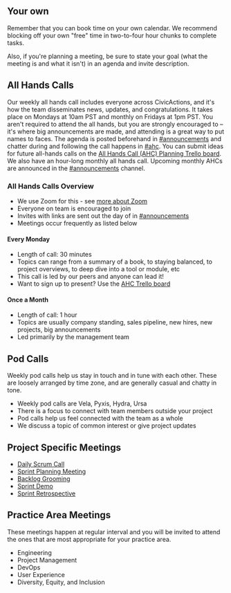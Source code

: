 ## Your own

Remember that you can book time on your own calendar. We recommend blocking off your own "free" time in two-to-four hour chunks to complete tasks.

Also, if you're planning a meeting, be sure to state your goal (what the meeting is and what it isn't) in an agenda and invite description.

## All Hands Calls

Our weekly all hands call includes everyone across CivicActions, and it's how the team disseminates news, updates, and congratulations. It takes place on Mondays at 10am PST and monthly on Fridays at 1pm PST. You aren't required to attend the all hands, but you are strongly encouraged to – it's where big announcements are made, and attending is a great way to put names to faces. The agenda is posted beforehand in [#announcements](https://civicactions.slack.com/messages/announcements) and chatter during and following the call happens in [#ahc](https://civicactions.slack.com/messages/ahc). You can submit ideas for future all-hands calls on the [All Hands Call (AHC) Planning Trello board](https://trello.com/b/Yj3XOSWD/all-hands-call-ahc-planning).
We also have an hour-long monthly all hands call. Upcoming monthly AHCs are announced in the [#announcements](https://civicactions.slack.com/messages/announcements) channel.

### All Hands Calls Overview

* We use Zoom for this - see [more about Zoom](../../04-how-we-work/tools/zoom.md)
* Everyone on team is encouraged to join
* Invites with links are sent out the day of in [#announcements](https://civicactions.slack.com/messages/announcements)
* Meetings occur frequently as listed below

#### Every Monday

* Length of call: 30 minutes
* Topics can range from a summary of a book, to staying balanced, to project overviews, to deep dive into a tool or module, etc
* This call is led by our peers and anyone can lead it!
* Want to sign up to present? Use the [AHC Trello board](https://trello.com/b/Yj3XOSWD/all-hands-call-ahc-planning)

#### Once a Month

* Length of call: 1 hour
* Topics are usually company standing, sales pipeline, new hires, new projects, big announcements
* Led primarily by the management team

## Pod Calls

Weekly pod calls help us stay in touch and in tune with each other. These are loosely arranged by time zone, and are generally casual and chatty in tone.

* Weekly pod calls are Vela, Pyxis, Hydra, Ursa
* There is a focus to connect with team members outside your project
* Pod calls help us feel connected with the team as a whole
* We discuss a topic of common interest or give project updates

## Project Specific Meetings

* [Daily Scrum Call](../../04-how-we-work/agile-practices/daily-scrum-calls.md)
* [Sprint Planning Meeting](../../04-how-we-work/agile-practices/sprint-planning-meetings.md)
* [Backlog Grooming](../../04-how-we-work/agile-practices/backlog-grooming.md)
* [Sprint Demo](../../04-how-we-work/agile-practices/sprint-demo.md)
* [Sprint Retrospective](../../04-how-we-work/agile-practices/sprint-retrospectives.md)

## Practice Area Meetings

These meetings happen at regular interval and you will be invited to attend the ones that are most appropriate for your practice area.

* Engineering 
* Project Management
* DevOps
* User Experience 
* Diversity, Equity, and Inclusion
